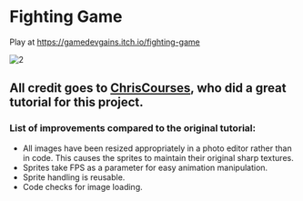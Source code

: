 # Fighting Game
Play at https://gamedevgains.itch.io/fighting-game

![2](https://github.com/Haxeli/HTML-Canvas-Fighting-Game/assets/79052109/bd547e81-92ee-41ae-85a4-804aa51b1bfd)

## All credit goes to [ChrisCourses](https://www.youtube.com/c/ChrisCourses), who did a great tutorial for this project.

### List of improvements compared to the original tutorial:
- All images have been resized appropriately in a photo editor rather than in code. This causes the sprites to maintain their original sharp textures.
- Sprites take FPS as a parameter for easy animation manipulation.
- Sprite handling is reusable.
- Code checks for image loading.
